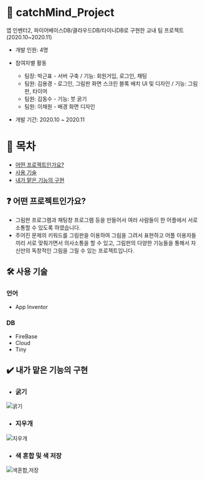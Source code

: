 # :rocket: catchMind_Project
앱 인벤터2, 파이어베이스DB/클라우드DB/타이니DB로 구현한 교내 팀 프로젝트(2020.10~2020.11)

- 개발 인원: 4명
- 참여자별 활동
   * 팀장: 박근표 - 서버 구축 / 기능: 회원거입, 로그인, 채팅
   * 팀원: 김용경 - 로그인, 그림판 화면 스크린 블록 배치 UI 및 디자인 / 기능: 그림판, 타이머
   * 팀원: 김동수 - 기능: 붓 굵기
   * 팀원: 이채원 - 배경 화면 디자인

- 개발 기간: 2020.10 ~ 2020.11


# :page_facing_up: 목차
- <a href="#0"> 어떤 프로젝트인가요? </a> 
- <a href="#1"> 사용 기술 </a> 
- <a href="#2"> 내가 맡은 기능의 구현 </a>
<!-- - <a href="#4"> 프로젝트를 통해 느낀점 </a>  -->


## <b id="0"> ❓ 어떤 프로젝트인가요?</b>
- 그림판 프로그램과 채팅창 프로그램 등을 만들어서 여러 사람들이 한 어플에서 서로 소통할 수 있도록 하였습니다. 
- 주어진 문제의 키워드를 그림판을 이용하여 그림을 그려서 표현하고 어플 이용자들끼리 서로 맞춰가면서 의사소통을 할 수 있고, 그림판의 다양한 기능들을 통해서 자신만의 독창적인 그림을 그릴 수 있는 프로젝트입니다.


## <b id="1"> 🛠 사용 기술 </b>
### 언어
- App Inventor

### DB
- FireBase
- Cloud
- Tiny


## <b id="2"> ✔️ 내가 맡은 기능의 구현 </b>
- ### 굵기

![굵기](https://github.com/K-Y-k/SNS_PROJECT_Capstone-Design/assets/102020649/e22b5509-7c19-4d17-ab8b-415d7b5e10d6)

- ### 지우개

![지우개](https://github.com/K-Y-k/SNS_PROJECT_Capstone-Design/assets/102020649/1f79deca-1c9f-4cad-b026-32f3393c5b5b)

- ### 색 혼합 및 색 저장

![색혼합,저장](https://github.com/K-Y-k/SNS_PROJECT_Capstone-Design/assets/102020649/4ab480db-e92f-4cf2-a3a0-d83979a79b8a)


<!-- ## <b id="3"> 💡 프로젝트를 통해 느낀점 </b>
-  -->

